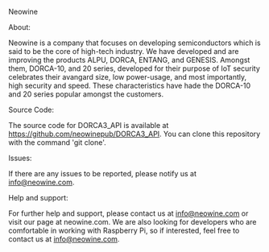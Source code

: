 Neowine

About:

Neowine is a company that focuses on developing semiconductors which is said to be the core of high-tech industry. 
We have developed and are improving the products ALPU, DORCA, ENTANG, and GENESIS. Amongst them, DORCA-10, and 20 series,
developed for their purpose of IoT security celebrates their avangard size, low power-usage, and most importantly, high security
and speed. These characteristics have hade the DORCA-10 and 20 series popular amongst the customers.

Source Code:

The source code for DORCA3_API is available at https://github.com/neowinepub/DORCA3_API. 
You can clone this repository with the command 'git clone'.

Issues:

If there are any issues to be reported, please notify us at info@neowine.com.




Help and support:

For further help and support, please contact us at info@neowine.com or visit our page at neowine.com. 
We are also looking for developers who are comfortable in working with Raspberry Pi, so if interested, 
feel free to contact us at info@neowine.com.

